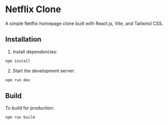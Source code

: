 # Netflix Clone

A simple Netflix homepage clone built with React.js, Vite, and Tailwind CSS.

## Installation

1. Install dependencies:

```sh
npm install
```

2. Start the development server:

```sh
npm run dev
```

## Build

To build for production:

```sh
npm run build
```
